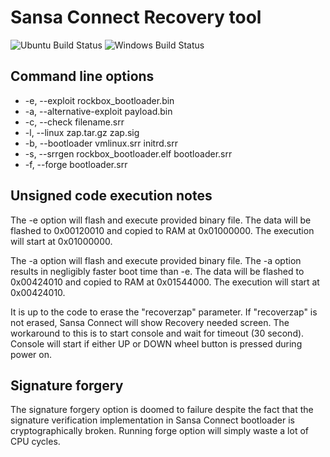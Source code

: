 # Sansa Connect Recovery tool

![Ubuntu Build Status](https://github.com/desowin/zsitool/actions/workflows/ubuntu.yml/badge.svg)
![Windows Build Status](https://github.com/desowin/zsitool/actions/workflows/windows.yml/badge.svg)

## Command line options

 * -e, --exploit rockbox_bootloader.bin
 * -a, --alternative-exploit payload.bin
 * -c, --check filename.srr
 * -l, --linux zap.tar.gz zap.sig
 * -b, --bootloader vmlinux.srr initrd.srr
 * -s, --srrgen rockbox_bootloader.elf bootloader.srr
 * -f, --forge bootloader.srr

## Unsigned code execution notes

The -e option will flash and execute provided binary file.
The data will be flashed to 0x00120010 and copied to RAM at 0x01000000.
The execution will start at 0x01000000.

The -a option will flash and execute provided binary file.
The -a option results in negligibly faster boot time than -e.
The data will be flashed to 0x00424010 and copied to RAM at 0x01544000.
The execution will start at 0x00424010.

It is up to the code to erase the "recoverzap" parameter.
If "recoverzap" is not erased, Sansa Connect will show Recovery needed screen.
The workaround to this is to start console and wait for timeout (30 second).
Console will start if either UP or DOWN wheel button is pressed during power on.

## Signature forgery

The signature forgery option is doomed to failure despite the fact that the signature
verification implementation in Sansa Connect bootloader is cryptographically broken.
Running forge option will simply waste a lot of CPU cycles.
